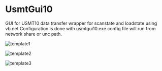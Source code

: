 # UsmtGui10
GUI for USMT10 data transfer
wrapper for scanstate and loadstate using vb.net
Configuration is done with usmtgui10.exe.config file
will run from network share or unc path.

![template1](https://user-images.githubusercontent.com/55116130/64818304-9a12a280-d560-11e9-8148-b37093019a03.png)

![template2](https://user-images.githubusercontent.com/55116130/64818693-697f3880-d561-11e9-89c5-c25bdd500255.png)

![template3](https://user-images.githubusercontent.com/55116130/64818701-6d12bf80-d561-11e9-8389-fac877c1c631.png)




